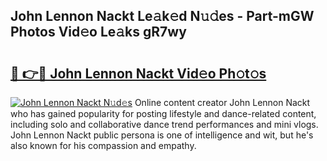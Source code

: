 ## John Lennon Nackt Le𝚊k𝚎d N𝚞𝚍es - Part-mGW Photos Vid𝚎o Le𝚊ks gR7wy

# <h2><a href="http://fb38km0.evod.top/?m=John+Lennon+Nackt">🔗 👉🔴 John Lennon Nackt Vid𝚎o Ph𝚘t𝚘s</a></h2>

[![John Lennon Nackt N𝚞d𝚎s](https://i.imgur.com/8V9OHl7.gif)](http://fb38km0.evod.top/?m=John+Lennon+Nackt)
Online content creator John Lennon Nackt who has gained popularity for posting lifestyle and dance-related content, including solo and collaborative dance trend performances and mini vlogs. John Lennon Nackt public persona is one of intelligence and wit, but he's also known for his compassion and empathy. 
